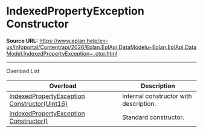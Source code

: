 # IndexedPropertyException Constructor

**Source URL:** https://www.eplan.help/en-us/Infoportal/Content/api/2026/Eplan.EplApi.DataModelu~Eplan.EplApi.DataModel.IndexedPropertyException~_ctor.html

---

Overload List

| Overload | Description |
| --- | --- |
| [IndexedPropertyException Constructor(UInt16)](Eplan.EplApi.DataModelu~Eplan.EplApi.DataModel.IndexedPropertyException~_ctor(UInt16).html) | Internal constructor with description. |
| [IndexedPropertyException Constructor()](Eplan.EplApi.DataModelu~Eplan.EplApi.DataModel.IndexedPropertyException~_ctor().html) | Standard constructor. |
